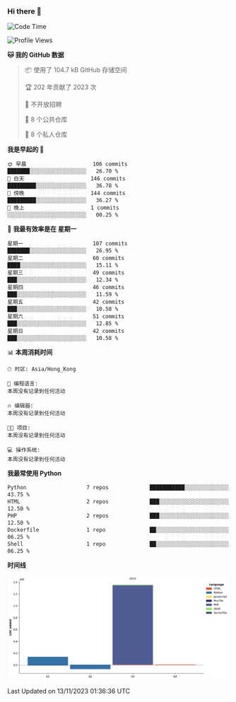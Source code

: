 ### Hi there 👋

<!--
**Mrzqd/Mrzqd** is a ✨ _special_ ✨ repository because its `README.md` (this file) appears on your GitHub profile.

Here are some ideas to get you started:

- 🔭 I’m currently working on ...
- 🌱 I’m currently learning ...
- 👯 I’m looking to collaborate on ...
- 🤔 I’m looking for help with ...
- 💬 Ask me about ...
- 📫 How to reach me: ...
- 😄 Pronouns: ...
- ⚡ Fun fact: ...
-->
<!--START_SECTION:waka-->
![Code Time](http://img.shields.io/badge/Code%20Time-144%20hrs%2059%20mins-blue)

![Profile Views](http://img.shields.io/badge/%E4%B8%AA%E4%BA%BA%E8%B5%84%E6%96%99%E8%A7%82%E7%9C%8B%E6%AC%A1%E6%95%B0-2-blue)

**🐱 我的 GitHub 数据** 

> 📦  使用了 104.7 kB GitHub 存储空间 
 > 
> 🏆 202 年贡献了 2023 次
 > 
> 🚫 不开放招聘
 > 
> 📜 8 个公共仓库 
 > 
> 🔑 8 个私人仓库 
 > 
**我是早起的 🐤** 

```text
🌞 早晨                     106 commits         ███████░░░░░░░░░░░░░░░░░░   26.70 % 
🌆 白天                     146 commits         █████████░░░░░░░░░░░░░░░░   36.78 % 
🌃 傍晚                     144 commits         █████████░░░░░░░░░░░░░░░░   36.27 % 
🌙 晚上                     1 commits           ░░░░░░░░░░░░░░░░░░░░░░░░░   00.25 % 
```
📅 **我最有效率是在 星期一** 

```text
星期一                      107 commits         ███████░░░░░░░░░░░░░░░░░░   26.95 % 
星期二                      60 commits          ████░░░░░░░░░░░░░░░░░░░░░   15.11 % 
星期三                      49 commits          ███░░░░░░░░░░░░░░░░░░░░░░   12.34 % 
星期四                      46 commits          ███░░░░░░░░░░░░░░░░░░░░░░   11.59 % 
星期五                      42 commits          ███░░░░░░░░░░░░░░░░░░░░░░   10.58 % 
星期六                      51 commits          ███░░░░░░░░░░░░░░░░░░░░░░   12.85 % 
星期日                      42 commits          ███░░░░░░░░░░░░░░░░░░░░░░   10.58 % 
```


📊 **本周消耗时间** 

```text
🕑︎ 时区: Asia/Hong_Kong

💬 编程语言: 
本周没有记录到任何活动

🔥 编辑器: 
本周没有记录到任何活动

🐱‍💻 项目: 
本周没有记录到任何活动

💻 操作系统: 
本周没有记录到任何活动
```

**我最常使用 Python** 

```text
Python                   7 repos             ███████████░░░░░░░░░░░░░░   43.75 % 
HTML                     2 repos             ███░░░░░░░░░░░░░░░░░░░░░░   12.50 % 
PHP                      2 repos             ███░░░░░░░░░░░░░░░░░░░░░░   12.50 % 
Dockerfile               1 repo              ██░░░░░░░░░░░░░░░░░░░░░░░   06.25 % 
Shell                    1 repo              ██░░░░░░░░░░░░░░░░░░░░░░░   06.25 % 
```



**时间线**

![Lines of Code chart](https://raw.githubusercontent.com/Mrzqd/Mrzqd/main/assets/bar_graph.png)


 Last Updated on 13/11/2023 01:36:36 UTC
<!--END_SECTION:waka-->
